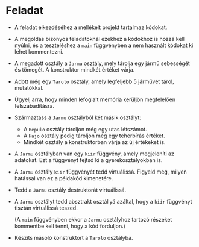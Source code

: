 # Feladat

- A feladat elkezdéséhez a mellékelt projekt tartalmaz kódokat.  
- A megoldás bizonyos feladatoknál ezekhez a kódokhoz is hozzá kell nyúlni, és a teszteléshez a `main` függvényben a nem használt kódokat ki lehet kommentezni.  
- A megadott osztály a `Jarmu` osztály, mely tárolja egy jármű sebességét és tömegét. A konstruktor mindkét értéket várja.  
- Adott még egy `Tarolo` osztály, amely legfeljebb 5 járművet tárol, mutatókkal.  
- Ügyelj arra, hogy minden lefoglalt memória kerüljön megfelelően felszabadításra.  
- Származtass a `Jarmu` osztályból két másik osztályt:
  - A `Repulo` osztály tároljon még egy utas létszámot.
  - A `Hajo` osztály pedig tároljon még egy teherbírás értéket.  
  - Mindkét osztály a konstruktorban várja az új értékeket is.  
- A `Jarmu` osztályban van egy `kiir` függvény, amely megjeleníti az adatokat. Ezt a függvényt fejtsd ki a gyerekosztályokban is.  

- A `Jarmu` osztály `kiir` függvényét tedd virtuálissá. Figyeld meg, milyen hatással van ez a példakód kimenetére.  
- Tedd a `Jarmu` osztály destruktorát virtuálissá.  

- A `Jarmu` osztályt tedd absztrakt osztállyá azáltal, hogy a `kiir` függvényt tisztán virtuálissá teszed.  

  (A `main` függvényben ekkor a `Jarmu` osztályhoz tartozó részeket kommentbe kell tenni, hogy a kód forduljon.)  
- Készíts másoló konstruktort a `Tarolo` osztályba.
